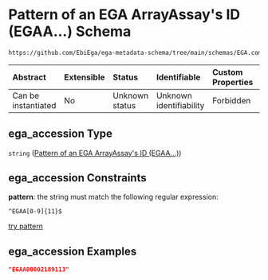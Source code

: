 # Pattern of an EGA ArrayAssay's ID (EGAA...) Schema

```txt
https://github.com/EbiEga/ega-metadata-schema/tree/main/schemas/EGA.common-definitions.json#/definitions/object-id-and-object-type-check/anyOf/12/properties/object_id/properties/ega_accession
```



| Abstract            | Extensible | Status         | Identifiable            | Custom Properties | Additional Properties | Access Restrictions | Defined In                                                                                |
| :------------------ | :--------- | :------------- | :---------------------- | :---------------- | :-------------------- | :------------------ | :---------------------------------------------------------------------------------------- |
| Can be instantiated | No         | Unknown status | Unknown identifiability | Forbidden         | Allowed               | none                | [EGA.common-definitions.json*](../out/EGA.common-definitions.json "open original schema") |

## ega_accession Type

`string` ([Pattern of an EGA ArrayAssay's ID (EGAA...)](ega-2-definitions-check-that-the-object_ids-accession-pattern-and-object_type-match-anyof-arrayassay-object_id-and-object_type-check-properties-object_id-properties-pattern-of-an-ega-arrayassays-id-egaa.md))

## ega_accession Constraints

**pattern**: the string must match the following regular expression: 

```regexp
^EGAA[0-9]{11}$
```

[try pattern](https://regexr.com/?expression=%5EEGAA%5B0-9%5D%7B11%7D%24 "try regular expression with regexr.com")

## ega_accession Examples

```json
"EGAA00002189113"
```
